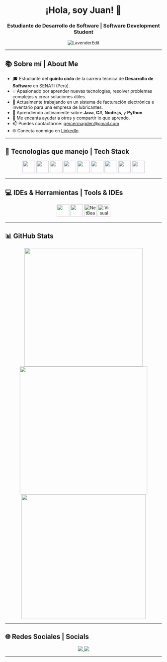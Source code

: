 <h1 align="center">¡Hola, soy Juan! 👋</h1>
<h3 align="center">Estudiante de Desarrollo de Software | Software Development Student</h3>

<p align="center">
  <img src="https://komarev.com/ghpvc/?username=LavenderEdit&label=Profile%20views&color=0e75b6&style=flat" alt="LavenderEdit" />
</p>

---

## 📚 Sobre mí | About Me

- 🎓 Estudiante del **quinto ciclo** de la carrera técnica de **Desarrollo de Software** en SENATI (Perú).  
- 💡 Apasionado por aprender nuevas tecnologías, resolver problemas complejos y crear soluciones útiles.  
- 🧰 Actualmente trabajando en un sistema de facturación electrónica e inventario para una empresa de lubricantes.  
- 🌱 Aprendiendo activamente sobre **Java**, **C#**, **Node.js**, y **Python**.  
- 💬 Me encanta ayudar a otros y compartir lo que aprendo.  
- 📫 Puedes contactarme: [gercermagden@gmail.com](mailto:gercermagden@gmail.com)  
- 🌐 Conecta conmigo en [LinkedIn](https://www.linkedin.com/in/juan-santos-pimentel-lalangui-873a0a2a9)

---

## 🧠 Tecnologías que manejo | Tech Stack

<div align="center">
  <img src="https://cdn.jsdelivr.net/gh/devicons/devicon/icons/java/java-original.svg" height="40" />
  <img src="https://cdn.jsdelivr.net/gh/devicons/devicon/icons/csharp/csharp-original.svg" height="40"/>
  <img src="https://cdn.jsdelivr.net/gh/devicons/devicon/icons/javascript/javascript-original.svg" height="40" />
  <img src="https://cdn.jsdelivr.net/gh/devicons/devicon/icons/html5/html5-original.svg" height="40" />
  <img src="https://cdn.jsdelivr.net/gh/devicons/devicon/icons/css3/css3-original.svg" height="40" />
  <img src="https://cdn.jsdelivr.net/gh/devicons/devicon/icons/php/php-original.svg" height="40"/>
  <img src="https://cdn.jsdelivr.net/gh/devicons/devicon/icons/mysql/mysql-original.svg" height="40" />
  <img src="https://cdn.jsdelivr.net/gh/devicons/devicon/icons/git/git-original.svg" height="40" />
  <img src="https://cdn.jsdelivr.net/gh/devicons/devicon/icons/linux/linux-original.svg" height="40"/>
</div>

---

## 💻 IDEs & Herramientas | Tools & IDEs

<div align="center">
  <img src="https://cdn.jsdelivr.net/gh/devicons/devicon/icons/vscode/vscode-original.svg" height="40" />
  <img src="https://cdn.jsdelivr.net/gh/devicons/devicon/icons/apache/apache-original.svg" height="40"/>
  <img src="https://netbeans.apache.org/_/images/apache-netbeansx1024.png" height="40" alt="NetBeans Logo" />
  <img src="https://img.icons8.com/fluency/48/visual-studio.png" height="40" alt="Visual Studio" />
</div>

---

## 📊 GitHub Stats

<p align="center">
  <img src="https://github-readme-stats.vercel.app/api?username=LavenderEdit&show_icons=true&theme=vue-dark&count_private=true&hide_border=false" width="380"/>
  <img src="https://github-readme-streak-stats.herokuapp.com/?user=LavenderEdit&theme=vue-dark&hide_border=false" width="410"/><br/>
  <img src="https://github-readme-stats.vercel.app/api/top-langs/?username=LavenderEdit&layout=compact&theme=vue-dark&hide_border=false" width="400"/>
</p>

---

## 🌐 Redes Sociales | Socials

<div align="center">
  <a href="https://www.linkedin.com/in/juan-santos-pimentel-lalangui-873a0a2a9" target="_blank">
    <img src="https://img.shields.io/badge/LinkedIn-blue?style=for-the-badge&logo=linkedin&logoColor=white" />
  </a>
  <a href="mailto:gercermagden@gmail.com">
    <img src="https://img.shields.io/badge/Gmail-red?style=for-the-badge&logo=gmail&logoColor=white" />
  </a>
</div>

---

<!-- 🎉 Gracias por visitar mi perfil | Thanks for visiting my profile -->
